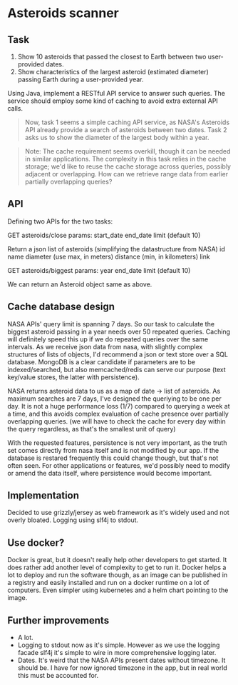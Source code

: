 # Asteroids scanner
## Task
 1. Show 10 asteroids that passed the closest to Earth between two user-provided dates.
 2. Show characteristics of the largest asteroid (estimated diameter) passing Earth during a user-provided year.
 
Using Java, implement a RESTful API service to answer such queries. The service should employ some kind of caching to avoid extra external API calls.
> Now, task 1 seems a simple caching API service, as NASA's Asteroids API already provide a search of asteroids between two dates.
> Task 2 asks us to show the diameter of the largest body within a year.

> Note: The cache requirement seems overkill, though it can be needed in similar applications.
  The complexity in this task relies in the cache storage; we'd like to reuse the cache storage across queries, possibly adjacent or overlapping. How can we retrieve range data from earlier partially overlapping queries?

## API
Defining two APIs for the two tasks:

GET asteroids/close
params: start_date
        end_date limit (default 10)

Return a json list of asteroids (simplifying the datastructure from NASA)
   id
   name
   diameter (use max, in meters)
   distance (min, in kilometers)
   link

GET asteroids/biggest
params: year
end_date
limit (default 10)

We can return an Asteroid object same as above.

## Cache database design
NASA APIs' query limit is spanning 7 days. So our task to calculate the biggest asteroid passing in a year needs over 50 repeated queries.
Caching will definitely speed this up if we do repeated queries over the same intervals.
As we receive json data from nasa, with slightly complex structures of lists of objects, I'd recommend a json or text store over a SQL database. 
MongoDB is a clear candidate if parameters are to be indexed/searched, but also memcached/redis can serve our purpose (text key/value stores, the latter with persistence).

NASA returns asteroid data to us as a map of date -> list of asteroids.
As maximum searches are 7 days, I've designed the queriying to be one per day. It is not a huge performance loss (1/7) compared to querying a week at a time,
and this avoids complex evaluation of cache presence over partially overlapping queries.
(we will have to check the cache for every day within the query regardless, as that's the smallest unit of query)

With the requested features, persistence is not very important, as the truth set comes directly from nasa itself and is not modified by our app.
If the database is restared frequently this could change though, but that's not often seen.
For other applications or features, we'd possibly need to modify or amend the data itself, where persistence would become important.

## Implementation
Decided to use grizzly/jersey as web framework as it's widely used and not overly bloated.
Logging using slf4j to stdout.

## Use docker?
Docker is great, but it doesn't really help other developers to get started. 
It does rather add another level of complexity to get to run it.
Docker helps a lot to deploy and run the software though, as an image can be published in a registry and easily installed and run on a docker runtime on a lot of computers.
Even simpler using kubernetes and a helm chart pointing to the image.

## Further improvements
- A lot. 
- Logging to stdout now as it's simple. However as we use the logging facade slf4j it's simple to wire in more comprehensive logging later.
- Dates. It's weird that the NASA APIs present dates without timezone. It should be. 
  I have for now ignored timezone in the app, but in real world this must be accounted for.